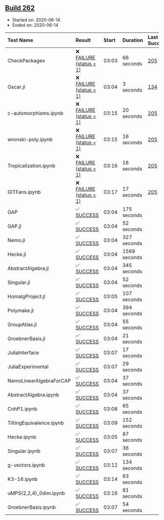 ## [Build 262](https://oscarci.mathematik.uni-kl.de/job/oscar-stable/262/)

* Started on: 2020-06-14
* Ended on: 2020-06-14

| Test Name    | Result | Start | Duration | Last Success | First Failure |
|:-------------|:-------|:------|:---------|:-------------|:--------------|
| CheckPackages | ❌ [FAILURE (status = 1)](https://oscarci.mathematik.uni-kl.de/job/oscar-stable/262/artifact/logs/build-262/CheckPackages.log) | 03:03 | 66 seconds | [205](https://oscarci.mathematik.uni-kl.de/job/oscar-stable/205/) | [206](https://oscarci.mathematik.uni-kl.de/job/oscar-stable/206/) |
| Oscar.jl | ❌ [FAILURE (status = 1)](https://oscarci.mathematik.uni-kl.de/job/oscar-stable/262/artifact/logs/build-262/Oscar.jl.log) | 03:04 | 3 seconds | [134](https://oscarci.mathematik.uni-kl.de/job/oscar-stable/134/) | [177](https://oscarci.mathematik.uni-kl.de/job/oscar-stable/177/) |
| c-automorphisms.ipynb | ❌ [FAILURE (status = 1)](https://oscarci.mathematik.uni-kl.de/job/oscar-stable/262/artifact/logs/build-262/c-automorphisms.ipynb.log) | 03:15 | 20 seconds | [205](https://oscarci.mathematik.uni-kl.de/job/oscar-stable/205/) | [206](https://oscarci.mathematik.uni-kl.de/job/oscar-stable/206/) |
| wronski-poly.ipynb | ❌ [FAILURE (status = 1)](https://oscarci.mathematik.uni-kl.de/job/oscar-stable/262/artifact/logs/build-262/wronski-poly.ipynb.log) | 03:15 | 16 seconds | [205](https://oscarci.mathematik.uni-kl.de/job/oscar-stable/205/) | [206](https://oscarci.mathematik.uni-kl.de/job/oscar-stable/206/) |
| Tropicalization.ipynb | ❌ [FAILURE (status = 1)](https://oscarci.mathematik.uni-kl.de/job/oscar-stable/262/artifact/logs/build-262/Tropicalization.ipynb.log) | 03:16 | 16 seconds | [205](https://oscarci.mathematik.uni-kl.de/job/oscar-stable/205/) | [206](https://oscarci.mathematik.uni-kl.de/job/oscar-stable/206/) |
| GITFans.ipynb | ❌ [FAILURE (status = 1)](https://oscarci.mathematik.uni-kl.de/job/oscar-stable/262/artifact/logs/build-262/GITFans.ipynb.log) | 03:17 | 17 seconds | [205](https://oscarci.mathematik.uni-kl.de/job/oscar-stable/205/) | [206](https://oscarci.mathematik.uni-kl.de/job/oscar-stable/206/) |
| GAP | ✅ [SUCCESS](https://oscarci.mathematik.uni-kl.de/job/oscar-stable/262/artifact/logs/build-262/GAP.log) | 03:04 | 175 seconds |  |  |
| GAP.jl | ✅ [SUCCESS](https://oscarci.mathematik.uni-kl.de/job/oscar-stable/262/artifact/logs/build-262/GAP.jl.log) | 03:04 | 52 seconds |  |  |
| Nemo.jl | ✅ [SUCCESS](https://oscarci.mathematik.uni-kl.de/job/oscar-stable/262/artifact/logs/build-262/Nemo.jl.log) | 03:04 | 327 seconds |  |  |
| Hecke.jl | ✅ [SUCCESS](https://oscarci.mathematik.uni-kl.de/job/oscar-stable/262/artifact/logs/build-262/Hecke.jl.log) | 03:04 | 1569 seconds |  |  |
| AbstractAlgebra.jl | ✅ [SUCCESS](https://oscarci.mathematik.uni-kl.de/job/oscar-stable/262/artifact/logs/build-262/AbstractAlgebra.jl.log) | 03:04 | 345 seconds |  |  |
| Singular.jl | ✅ [SUCCESS](https://oscarci.mathematik.uni-kl.de/job/oscar-stable/262/artifact/logs/build-262/Singular.jl.log) | 03:04 | 52 seconds |  |  |
| HomalgProject.jl | ✅ [SUCCESS](https://oscarci.mathematik.uni-kl.de/job/oscar-stable/262/artifact/logs/build-262/HomalgProject.jl.log) | 03:05 | 107 seconds |  |  |
| Polymake.jl | ✅ [SUCCESS](https://oscarci.mathematik.uni-kl.de/job/oscar-stable/262/artifact/logs/build-262/Polymake.jl.log) | 03:04 | 394 seconds |  |  |
| GroupAtlas.jl | ✅ [SUCCESS](https://oscarci.mathematik.uni-kl.de/job/oscar-stable/262/artifact/logs/build-262/GroupAtlas.jl.log) | 03:04 | 55 seconds |  |  |
| GroebnerBasis.jl | ✅ [SUCCESS](https://oscarci.mathematik.uni-kl.de/job/oscar-stable/262/artifact/logs/build-262/GroebnerBasis.jl.log) | 03:04 | 21 seconds |  |  |
| JuliaInterface | ✅ [SUCCESS](https://oscarci.mathematik.uni-kl.de/job/oscar-stable/262/artifact/logs/build-262/JuliaInterface.log) | 03:07 | 17 seconds |  |  |
| JuliaExperimental | ✅ [SUCCESS](https://oscarci.mathematik.uni-kl.de/job/oscar-stable/262/artifact/logs/build-262/JuliaExperimental.log) | 03:07 | 29 seconds |  |  |
| NemoLinearAlgebraForCAP | ✅ [SUCCESS](https://oscarci.mathematik.uni-kl.de/job/oscar-stable/262/artifact/logs/build-262/NemoLinearAlgebraForCAP.log) | 03:04 | 37 seconds |  |  |
| AbstractAlgebra.ipynb | ✅ [SUCCESS](https://oscarci.mathematik.uni-kl.de/job/oscar-stable/262/artifact/logs/build-262/AbstractAlgebra.ipynb.log) | 03:04 | 37 seconds |  |  |
| CohP1.ipynb | ✅ [SUCCESS](https://oscarci.mathematik.uni-kl.de/job/oscar-stable/262/artifact/logs/build-262/CohP1.ipynb.log) | 03:08 | 65 seconds |  |  |
| TiltingEquivalence.ipynb | ✅ [SUCCESS](https://oscarci.mathematik.uni-kl.de/job/oscar-stable/262/artifact/logs/build-262/TiltingEquivalence.ipynb.log) | 03:09 | 152 seconds |  |  |
| Hecke.ipynb | ✅ [SUCCESS](https://oscarci.mathematik.uni-kl.de/job/oscar-stable/262/artifact/logs/build-262/Hecke.ipynb.log) | 03:05 | 87 seconds |  |  |
| Singular.ipynb | ✅ [SUCCESS](https://oscarci.mathematik.uni-kl.de/job/oscar-stable/262/artifact/logs/build-262/Singular.ipynb.log) | 03:07 | 36 seconds |  |  |
| g-vectors.ipynb | ✅ [SUCCESS](https://oscarci.mathematik.uni-kl.de/job/oscar-stable/262/artifact/logs/build-262/g-vectors.ipynb.log) | 03:12 | 134 seconds |  |  |
| K3-16.ipynb | ✅ [SUCCESS](https://oscarci.mathematik.uni-kl.de/job/oscar-stable/262/artifact/logs/build-262/K3-16.ipynb.log) | 03:14 | 63 seconds |  |  |
| uMPS(2,2,4)_0dim.ipynb | ✅ [SUCCESS](https://oscarci.mathematik.uni-kl.de/job/oscar-stable/262/artifact/logs/build-262/uMPS-2-2-4-_0dim.ipynb.log) | 03:16 | 81 seconds |  |  |
| GroebnerBasis.ipynb | ✅ [SUCCESS](https://oscarci.mathematik.uni-kl.de/job/oscar-stable/262/artifact/logs/build-262/GroebnerBasis.ipynb.log) | 03:07 | 54 seconds |  |  |
